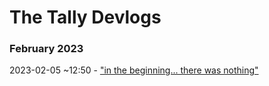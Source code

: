 # The Tally Devlogs
<!-- 
YYYY-MM-DD ~HH:MM - ["TITLE"](LINK TO RAW FILE)
-->
### February 2023
2023-02-05 ~12:50 - ["in the beginning... there was nothing"](https://raw.githubusercontent.com/tallyunderscore/devlogs/main/feb23/2023-02-05.txt)
